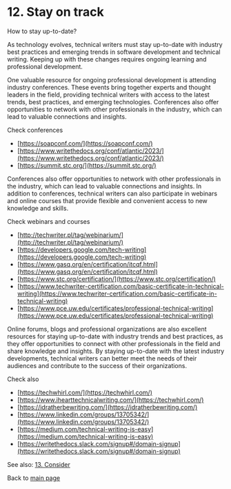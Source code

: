 # 12. Stay on track

How to stay up-to-date?

As technology evolves, technical writers must stay up-to-date with industry best practices and emerging trends in software development and technical writing. Keeping up with these changes requires ongoing learning and professional development.

One valuable resource for ongoing professional development is attending industry conferences. These events bring together experts and thought leaders in the field, providing technical writers with access to the latest trends, best practices, and emerging technologies.
Conferences also offer opportunities to network with other professionals in the industry, which can lead to valuable connections and insights.

Check conferences
- [https://soapconf.com/](https://soapconf.com/)
- [https://www.writethedocs.org/conf/atlantic/2023/](https://www.writethedocs.org/conf/atlantic/2023/)
- [https://summit.stc.org/](https://summit.stc.org/)

Conferences also offer opportunities to network with other professionals in the industry, which can lead to valuable connections and insights. In addition to conferences, technical writers can also participate in webinars and online courses that provide flexible and convenient access to new knowledge and skills.

Check webinars and courses 
- [http://techwriter.pl/tag/webinarium/](http://techwriter.pl/tag/webinarium/)
- [https://developers.google.com/tech-writing](https://developers.google.com/tech-writing)
- [https://www.gasq.org/en/certification/itcqf.html](https://www.gasq.org/en/certification/itcqf.html)
- [https://www.stc.org/certification/](https://www.stc.org/certification/)
- [https://www.techwriter-certification.com/basic-certificate-in-technical-writing](https://www.techwriter-certification.com/basic-certificate-in-technical-writing)
- [https://www.pce.uw.edu/certificates/professional-technical-writing](https://www.pce.uw.edu/certificates/professional-technical-writing)

Online forums, blogs and professional organizations are also excellent resources for staying up-to-date with industry trends and best practices, as they offer opportunities to connect with other professionals in the field and share knowledge and insights. By staying up-to-date with the latest industry developments, technical writers can better meet the needs of their audiences and contribute to the success of their organizations.

Check also
- [https://techwhirl.com/](https://techwhirl.com/)
- [https://www.ihearttechnicalwriting.com/](https://techwhirl.com/)
- [https://idratherbewriting.com/](https://idratherbewriting.com/)
- [https://www.linkedin.com/groups/13705342/](https://www.linkedin.com/groups/13705342/)
- [https://medium.com/technical-writing-is-easy](https://medium.com/technical-writing-is-easy)
- [https://writethedocs.slack.com/signup#/domain-signup](https://writethedocs.slack.com/signup#/domain-signup)

See also: [13. Consider](consider.md)

Back to [main page](index.md)
